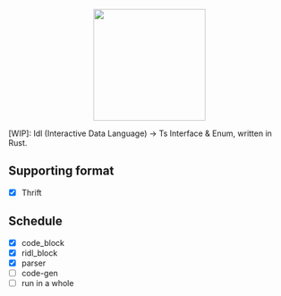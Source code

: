 <p align="center">
  <div align="center">
    <img width="200" src="https://user-images.githubusercontent.com/7123136/184056648-177301f0-3b8f-425c-a47a-c723967a767b.png">
  </div>
</p>

<p align="left">[WIP]: Idl (Interactive Data Language) -> Ts Interface & Enum, written in Rust.
</p>

## Supporting format

- [x] Thrift

## Schedule

- [x] code_block
- [x] ridl_block
- [x] parser
- [ ] code-gen
- [ ] run in a whole
